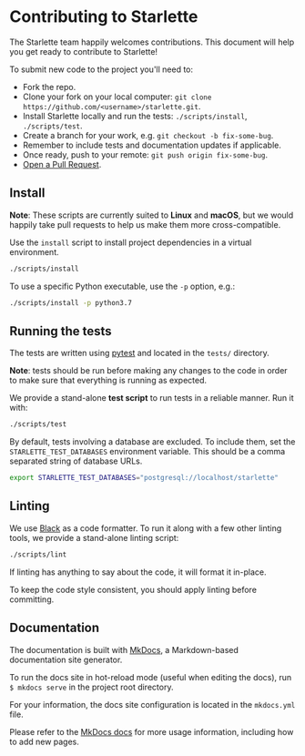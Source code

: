 # Contributing to Starlette

The Starlette team happily welcomes contributions. This document will help you get ready to contribute to Starlette!

To submit new code to the project you'll need to:

* Fork the repo.
* Clone your fork on your local computer: `git clone https://github.com/<username>/starlette.git`.
* Install Starlette locally and run the tests: `./scripts/install`, `./scripts/test`.
* Create a branch for your work, e.g. `git checkout -b fix-some-bug`.
* Remember to include tests and documentation updates if applicable.
* Once ready, push to your remote: `git push origin fix-some-bug`.
* [Open a Pull Request][pull-request].

## Install

**Note**: These scripts are currently suited to **Linux** and **macOS**, but we would happily take pull requests to help us make them more cross-compatible.

Use the `install` script to install project dependencies in a virtual environment.

```bash
./scripts/install
```

To use a specific Python executable, use the `-p` option, e.g.:

```bash
./scripts/install -p python3.7
```

## Running the tests

The tests are written using [pytest] and located in the `tests/` directory.

**Note**: tests should be run before making any changes to the code in order to make sure that everything is running as expected.

We provide a stand-alone **test script** to run tests in a reliable manner. Run it with:

```bash
./scripts/test
```

By default, tests involving a database are excluded. To include them, set the `STARLETTE_TEST_DATABASES` environment variable. This should be a comma separated string of database URLs.

```bash
export STARLETTE_TEST_DATABASES="postgresql://localhost/starlette"
```

## Linting

We use [Black][black] as a code formatter. To run it along with a few other linting tools, we provide a stand-alone linting script:

```bash
./scripts/lint
```

If linting has anything to say about the code, it will format it in-place.

To keep the code style consistent, you should apply linting before committing.

## Documentation

The documentation is built with [MkDocs], a Markdown-based documentation site generator.

To run the docs site in hot-reload mode (useful when editing the docs), run `$ mkdocs serve` in the project root directory.

For your information, the docs site configuration is located in the `mkdocs.yml` file.

Please refer to the [MkDocs docs][MkDocs] for more usage information, including how to add new pages.

[issues]: https://github.com/encode/starlette/issues/new
[pull-request]: https://github.com/encode/starlette/compare
[pytest]: https://docs.pytest.org
[pytest-cov]: https://github.com/pytest-dev/pytest-cov
[black]: https://www.google.com/search?client=safari&rls=en&q=github+black&ie=UTF-8&oe=UTF-8
[MkDocs]: https://www.mkdocs.org
